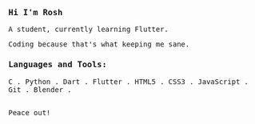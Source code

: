 <samp>
  <h3>Hi I'm Rosh</h3>
  A student, currently learning Flutter.<p>
  Coding because that's what keeping me sane.
<h3>
Languages and Tools:
</h3>
  C .
  Python .
  Dart</a> .
  Flutter .
  HTML5 .
  CSS3 .
  JavaScript .
  Git</a> .
  Blender . 
  
<p><br>
  Peace out!
</samp>
